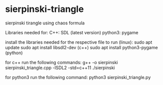 # sierpinski-triangle
sierpinski tirangle using chaos formula

Libraries needed for:
C++: SDL (latest version)
python3: pygame

install the libraries needed for the respective file to run (linux):
  sudo apt update
  sudo apt install libsdl2-dev (c++)
  sudo apt install python3-pygame (python)

for c++ run the following commands:
  g++ -o sierpinski sierpinski_triangle.cpp -lSDL2 -std=c++11
  ./sierpinski

for python3 run the following command:
  python3 sierpinski_triangle.py
